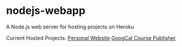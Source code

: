 # nodejs-webapp
A Node.js web server for hosting projects on Heroku

Current Hosted Projects:
[Personal Website][site]
[GoogCal Course Publisher][gpub]

[site]: <https://tsalomon.herokuapp.com>
[gpub]: <https:// tsalomon.herokuapp.com/gpub>
